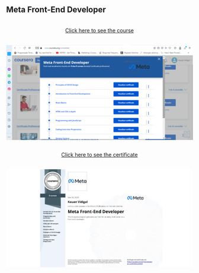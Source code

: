 ## Meta Front-End Developer

<p align="center">
<br/>
<a href="https://www.coursera.org/professional-certificates/meta-front-end-developer?=" target="_blank">Click here to see the course</a>
</p>
<br/>
<img  href="https://www.coursera.org/professional-certificates/meta-front-end-developer?=" align="center" src="./views.png" alt="Meta Front-End Developer"/>

<p align="center">
<br/>
<a href="https://www.coursera.org/account/accomplishments/specialization/certificate/BFEF34UKVQD3" target="_blank">Click here to see the certificate</a>
</p>
<br/>
<img  href="https://www.coursera.org/account/accomplishments/specialization/certificate/BFEF34UKVQD3" align="center" src="./Certificate.jpg" alt="Meta Front-End Developer"/>